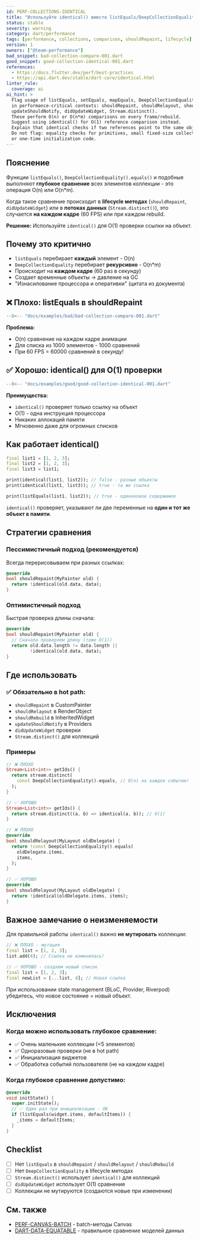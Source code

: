 ```yaml
---
id: PERF-COLLECTIONS-IDENTICAL
title: "Используйте identical() вместо listEquals/DeepCollectionEquality"
status: stable
severity: warning
category: dart/performance
tags: [performance, collections, comparison, shouldRepaint, lifecycle]
version: 1
owners: ["@team-performance"]
bad_snippet: bad-collection-compare-001.dart
good_snippet: good-collection-identical-001.dart
references:
  - https://docs.flutter.dev/perf/best-practices
  - https://api.dart.dev/stable/dart-core/identical.html
linter_rule:
  coverage: ai
ai_hint: >
  Flag usage of listEquals, setEquals, mapEquals, DeepCollectionEquality().equals
  in performance-critical contexts: shouldRepaint, shouldRelayout, shouldRebuild, 
  updateShouldNotify, didUpdateWidget, Stream.distinct().
  These perform O(n) or O(n*m) comparisons on every frame/rebuild.
  Suggest using identical() for O(1) reference comparison instead.
  Explain that identical checks if two references point to the same object in memory.
  Do not flag: equality checks for primitives, small fixed-size collections (<5 elements),
  or one-time initialization code.
---
```


## Пояснение

Функции `listEquals()`, `DeepCollectionEquality().equals()` и подобные выполняют **глубокое сравнение** всех элементов коллекции - это операция O(n) или O(n*m).

Когда такое сравнение происходит в **lifecycle методах** (`shouldRepaint`, `didUpdateWidget`) или в **потоках данных** (`Stream.distinct()`), это случается **на каждом кадре** (60 FPS) или при каждом rebuild.

**Решение:** Используйте `identical()` для O(1) проверки ссылки на объект.

## Почему это критично

- `listEquals` перебирает **каждый** элемент - O(n)
- `DeepCollectionEquality` перебирает **рекурсивно** - O(n*m)
- Происходит на **каждом кадре** (60 раз в секунду)
- Создает временные объекты → давление на GC
- "Изнасилование процессора и оперативки" (цитата из документа)

## ❌ Плохо: listEquals в shouldRepaint

```dart
--8<-- "docs/examples/bad/bad-collection-compare-001.dart"
```

**Проблема:**
- O(n) сравнение на каждом кадре анимации
- Для списка из 1000 элементов - 1000 сравнений
- При 60 FPS = 60000 сравнений в секунду!

## ✅ Хорошо: identical() для O(1) проверки

```dart
--8<-- "docs/examples/good/good-collection-identical-001.dart"
```

**Преимущества:**
- `identical()` проверяет только ссылку на объект
- O(1) - одна инструкция процессора
- Никаких аллокаций памяти
- Мгновенно даже для огромных списков

## Как работает identical()

```dart
final list1 = [1, 2, 3];
final list2 = [1, 2, 3];
final list3 = list1;

print(identical(list1, list2)); // false - разные объекты
print(identical(list1, list3)); // true - та же ссылка

print(listEquals(list1, list2)); // true - одинаковое содержимое
```

`identical()` проверяет, указывают ли две переменные на **один и тот же объект в памяти**.

## Стратегии сравнения

### Пессимистичный подход (рекомендуется)

Всегда перерисовываем при разных ссылках:

```dart
@override
bool shouldRepaint(MyPainter old) {
  return !identical(old.data, data);
}
```

### Оптимистичный подход

Быстрая проверка длины сначала:

```dart
@override
bool shouldRepaint(MyPainter old) {
  // Сначала проверяем длину (тоже O(1))
  return old.data.length != data.length ||
         !identical(old.data, data);
}
```

## Где использовать

### ✅ Обязательно в hot path:

- `shouldRepaint` в CustomPainter
- `shouldRelayout` в RenderObject
- `shouldRebuild` в InheritedWidget
- `updateShouldNotify` в Providers
- `didUpdateWidget` проверки
- `Stream.distinct()` для коллекций

### Примеры

```dart
// ❌ ПЛОХО
Stream<List<int>> getIds() {
  return stream.distinct(
    const DeepCollectionEquality().equals, // O(n) на каждое событие!
  );
}

// ✅ ХОРОШО
Stream<List<int>> getIds() {
  return stream.distinct((a, b) => identical(a, b)); // O(1)
}
```

```dart
// ❌ ПЛОХО
@override
bool shouldRelayout(MyLayout oldDelegate) {
  return !const DeepCollectionEquality().equals(
    oldDelegate.items,
    items,
  );
}

// ✅ ХОРОШО
@override
bool shouldRelayout(MyLayout oldDelegate) {
  return !identical(oldDelegate.items, items);
}
```

## Важное замечание о неизменяемости

Для правильной работы `identical()` важно **не мутировать** коллекции:

```dart
// ❌ ПЛОХО - мутация
final list = [1, 2, 3];
list.add(4); // Ссылка не изменилась!

// ✅ ХОРОШО - создаем новый список
final list = [1, 2, 3];
final newList = [...list, 4]; // Новая ссылка
```

При использовании state management (BLoC, Provider, Riverpod) убедитесь, что новое состояние = новый объект.

## Исключения

### Когда можно использовать глубокое сравнение:

- ✅ Очень маленькие коллекции (<5 элементов)
- ✅ Одноразовые проверки (не в hot path)
- ✅ Инициализация виджетов
- ✅ Обработка событий пользователя (не на каждом кадре)

### Когда глубокое сравнение допустимо:

```dart
@override
void initState() {
  super.initState();
  // ✅ Один раз при инициализации - OK
  if (listEquals(widget.items, defaultItems)) {
    _items = defaultItems;
  }
}
```

## Checklist

- [ ] Нет `listEquals` в `shouldRepaint` / `shouldRelayout` / `shouldRebuild`
- [ ] Нет `DeepCollectionEquality` в lifecycle методах
- [ ] `Stream.distinct()` использует `identical()` для коллекций
- [ ] `didUpdateWidget` использует O(1) сравнения
- [ ] Коллекции не мутируются (создаются новые при изменении)

## См. также

- [PERF-CANVAS-BATCH](./PERF-CANVAS-BATCH.md) - batch-методы Canvas
- [DART-DATA-EQUATABLE](../DART-DATA-EQUATABLE.md) - правильное сравнение моделей данных

